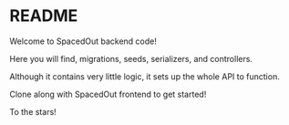 # README

Welcome to SpacedOut backend code!

Here you will find, migrations, seeds, serializers, and controllers.

Although it contains very little logic, it sets up the whole API to function.

Clone along with SpacedOut frontend to get started!

To the stars!

